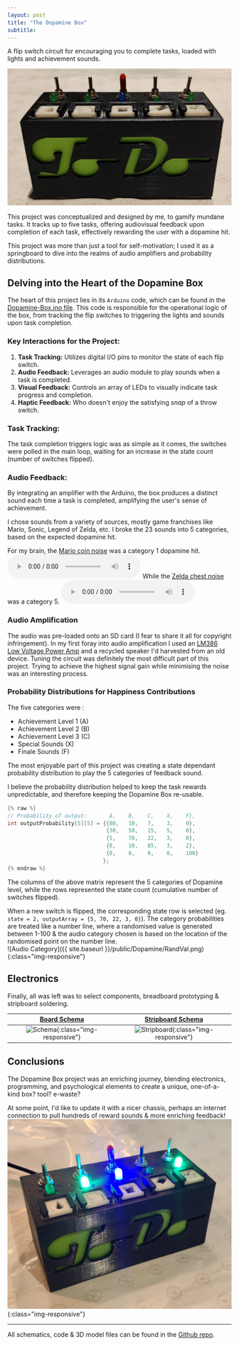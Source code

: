```yaml
---
layout: post
title: "The Dopamine Box"
subtitle: 
---
```


A flip switch circuit for encouraging you to complete tasks, loaded with lights and achievement sounds.

![The Dopamine Box](https://raw.githubusercontent.com/SenanS/Dopamine-Box/main/Images/Box%20Front.jpg)

This project was conceptualized and designed by me, to gamify mundane tasks. It tracks up to five tasks, offering audiovisual feedback upon completion of each task, effectively rewarding the user with a dopamine hit.

This project was more than just a tool for self-motivation; I used it as a springboard to dive into the realms of audio amplifiers and probability distributions.

## Delving into the Heart of the Dopamine Box
The heart of this project lies in its `Arduino` code, which can be found in the [Dopamine-Box.ino file](https://github.com/SenanS/Dopamine-Box/blob/main/Dopamine-Box.ino). 
This code is responsible for the operational logic of the box, from tracking the flip switches to triggering the lights and sounds upon task completion.

### Key Interactions for the Project:
1. **Task Tracking:** Utilizes digital I/O pins to monitor the state of each flip switch.
2. **Audio Feedback:** Leverages an audio module to play sounds when a task is completed.
3. **Visual Feedback:** Controls an array of LEDs to visually indicate task progress and completion.
4. **Haptic Feedback:** Who doesn't enjoy the satisfying *snap* of a throw switch.

### Task Tracking:
The task completion triggers logic was as simple as it comes, the switches were polled in the main loop, waiting for an increase in the state count (number of switches flipped).

### Audio Feedback:
By integrating an amplifier with the Arduino, the box produces a distinct sound each time a task is completed, amplifying the user's sense of achievement.

I chose sounds from a variety of sources, mostly game franchises like Mario, Sonic, Legend of Zelda, etc.
I broke the 23 sounds into 5 categories, based on the expected dopamine hit. 

<aside><p>
    For my brain, the <a href="https://www.youtube.com/watch?v=mQSmVZU5EL4">Mario coin noise</a> was a category 1 dopamine hit. 
    <audio controls>
        <source src="{{ site.baseurl }}/public/Dopamine/a2.wav" type="audio/mpeg">
        Your browser does not support the audio element.
    </audio>
    While the <a href="https://www.youtube.com/watch?v=5VRr9NG7RE0">Zelda chest noise</a> was a category 5.
    <audio controls>
        <source src="{{ site.baseurl }}/public/Dopamine/f0.wav" type="audio/mpeg">
        Your browser does not support the audio element.
    </audio>
</p></aside>

### Audio Amplification
The audio was pre-loaded onto an SD card (I fear to share it all for copyright infringement).
In my first foray into audio amplification I used an [LM386 Low Voltage Power Amp](https://www.ti.com/lit/ds/symlink/lm386.pdf) and a recycled speaker I'd harvested from an old device.
Tuning the circuit was definitely the most difficult part of this project.
Trying to achieve the highest signal gain while minimising the noise was an interesting process.

### Probability Distributions for Happiness Contributions
<aside><p>
    The five categories were :
    <ul>
        <li>Achievement Level 1 (A)</li>
        <li>Achievement Level 2 (B)</li>
        <li>Achievement Level 3 (C)</li>
        <li>Special Sounds   (X)</li>
        <li>Finale Sounds    (F)</li>
    </ul>
</p></aside>

The most enjoyable part of this project was creating a state dependant probability distribution to play the 5 categories of feedback sound.

I believe the probability distribution helped to keep the task rewards unpredictable, and therefore keeping the Dopamine Box re-usable.

```C
{% raw %}
// Probability of output:       A,    B,    C,    X,    F},
int outputProbability[5][5] = {{80,   10,   7,    3,    0},
                               {30,   50,   15,   5,    0},
                               {5,    70,   22,   3,    0},
                               {0,    10,   85,   3,    2},
                               {0,    0,    0,    0,    100}
                              };
{% endraw %}
```
The columns of the above matrix represent the 5 categories of Dopamine level, while the rows represented the state count (cumulative number of switches flipped).

When a new switch is flipped, the corresponding state row is selected (eg. ```state = 2, outputArray = {5, 70, 22, 3, 0}```).
The category probabilities are treated like a number line, where a randomised value is generated between 1-100 & the audio category chosen is based on the location of the randomised point on the number line.  
![Audio Category]({{ site.baseurl }}/public/Dopamine/RandVal.png){:class="img-responsive"}

## Electronics
 Finally, all was left was to select components, breadboard prototyping & stripboard soldering.


[Board Schema](Schema.pdf) | [Stripboard Schema](Stripboard.pdf)
:-------------------------:|:-------------------------:
![Schema](https://user-images.githubusercontent.com/30498489/143792116-d8c3bf85-45dd-46d5-a239-992edfecd1a4.jpg){:class="img-responsive"} | ![Stripboard](https://github.com/SenanS/Dopamine-Box/assets/30498489/4344cf08-0fb6-437d-9f40-663cb631e6e3){:class="img-responsive"}

## Conclusions
The Dopamine Box project was an enriching journey, blending electronics, programming, and psychological elements to create a unique, one-of-a-kind box? tool? e-waste? 

At some point, I'd like to update it with a nicer chassis, perhaps an internet connection to pull hundreds of reward sounds & more enriching feedback! 
![DopBoxLit](https://raw.githubusercontent.com/SenanS/Dopamine-Box/main/Images/Box%20Lit.jpg){:class="img-responsive"}

---

All schematics, code & 3D model files can be found in the [Github repo](https://github.com/SenanS/Dopamine-Box/tree/main).